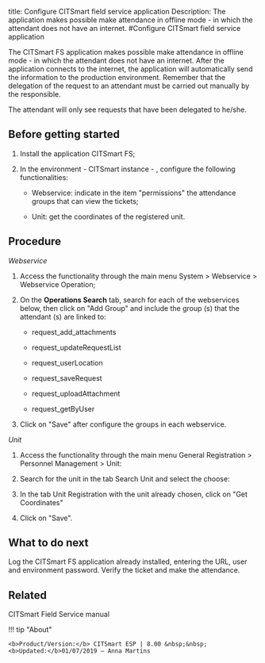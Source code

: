 title: Configure CITSmart field service application
Description: The application makes possible make attendance in offline mode - in which the attendant does not have an internet.
#Configure CITSmart field service application


The CITSmart FS application makes possible make attendance in offline mode - in
which the attendant does not have an internet. After the application connects to
the internet, the application will automatically send the information to the
production environment. Remember that the delegation of the request to an
attendant must be carried out manually by the responsible.

The attendant will only see requests that have been delegated to he/she.

Before getting started
--------------------------

1.  Install the application CITSmart FS;

2.  In the environment - CITSmart instance - , configure the following
    functionalities:

    * Webservice: indicate in the item "permissions" the attendance groups that
    can view the tickets;

    * Unit: get the coordinates of the registered unit.

Procedure
-------------

*Webservice*

1.  Access the functionality through the main menu System \> Webservice \>
    Webservice Operation;

2.  On the **Operations Search** tab, search for each of the webservices below,
    then click on "Add Group" and include the group (s) that the attendant (s)
    are linked to:

    * request_add_attachments

    * request_updateRequestList

    * request_userLocation

    * request_saveRequest

    * request_uploadAttachment

    * request_getByUser

1.  Click on "Save" after configure the groups in each webservice.

*Unit*

1.  Access the functionality through the main menu General Registration \>
    Personnel Management \> Unit:

2.  Search for the unit in the tab Search Unit and select the choose:

3.  In the tab Unit Registration with the unit already chosen, click on "Get
    Coordinates"

4.  Click on "Save".

What to do next
-------------------

Log the CITSmart FS application already installed, entering the URL, user and
environment password. Verify the ticket and make the attendance.

Related
-------

CITSmart Field Service manual


!!! tip "About"

    <b>Product/Version:</b> CITSmart ESP | 8.00 &nbsp;&nbsp;
    <b>Updated:</b>01/07/2019 – Anna Martins
